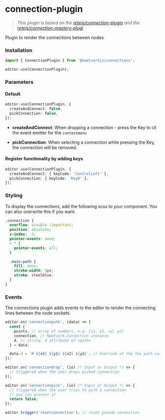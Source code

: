 # connection-plugin

> _This plugin is based on the [retejs/connection-plugin](https://github.com/retejs/connection-plugin) and the [retejs/connection-mastery-plugi](https://github.com/retejs/connection-mastery-plugin)_

Plugin to render the connections between nodes

### Installation

```js
import { ConnectionPlugin } from '@naetverkjs/connections';

editor.use(ConnectionPlugin);
```

### Parameters

#### Default

```ts
editor.use(ConnectionPlugin, {
  createAndConnect: false,
  pickConnection: false,
});
```

- **createAndConnect**:
  When dropping a connection - press the Key to cll the event emitter for the `contextmenu`

- **pickConnection**:
  When selecting a connection while pressing the Key, the connection will be removed.

#### Register functionality by adding keys

```ts
editor.use(ConnectionPlugin, {
  createAndConnect: { keyCode: 'ControlLeft' },
  pickConnection: { keyCode: 'KeyD' },
});
```

### Styling

To display the connections, add the following scss to your component. You can also overwrite this if you want.

```scss
.connection {
  overflow: visible !important;
  position: absolute;
  z-index: -1;
  pointer-events: none;
  > * {
    pointer-events: all;
  }

  .main-path {
    fill: none;
    stroke-width: 5px;
    stroke: steelblue;
  }
}
```

### Events

The connections plugin adds events to the editor to render the connecting lines between the node sockets.

```js
editor.on('connectionpath', (data) => {
  const {
    points, // array of numbers, e.g. [x1, y1, x2, y2]
    connection, // Naetverk.Connection instance
    d, // string, d attribute of <path>
  } = data;

  data.d = `M ${x1} ${y1} ${x2} ${y2}`; // Override of the the path curve
});
```

```js
editor.on('connectiondrop', (io) /* Input or Output */ => {
  // triggered when the user drops picked connection
});
```

```js
editor.on('connectionpick', (io) /* Input or Output */ => {
  // triggered when the user tries to pick a connection
  // you can prevent it
  return false;
});

editor.trigger('resetconnection'); // reset pseudo connection
```
